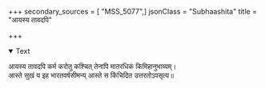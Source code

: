 +++
secondary_sources = [ "MSS_5077",]
jsonClass = "Subhaashita"
title = "आयस्य तावदपि"

+++

<details open><summary>Text</summary>

आयस्य तावदपि कर्म करोतु कश्चित् तेनापि मातरधिकं किमिहानुभाव्यम्।  
आस्ते सुखं य इह भारतवर्षसीमन्य् आस्ते स किंचिदित उत्तरतोऽपसृत्य॥
</details>

